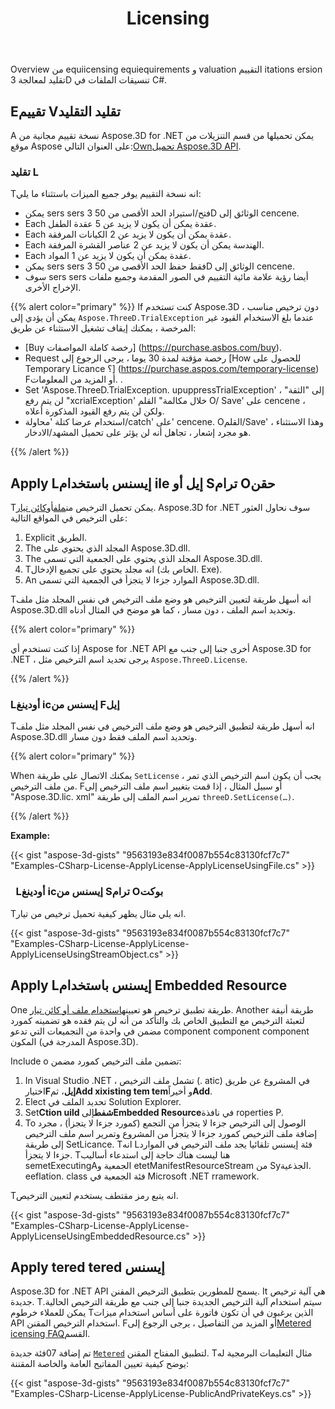 ﻿---
title: Licensing
type: docs
weight: 60
url: /ar/net/licensing/
description: Overview من equiicensing equiequirements و valuation التقييم itations ersion تقليد لمعالجة 3D تنسيقات الملفات في C#.
---
Overview من equiicensing equiequirements و valuation التقييم itations ersion تقليد لمعالجة 3D تنسيقات الملفات في C#.

## **Eتقييم Vتقليد التقليد**
A نسخة تقييم مجانية من Aspose.3D for .NET يمكن تحميلها من قسم التنزيلات من موقع Aspose على العنوان التالي:[Ownتحميل Aspose.3D API](https://www.nuget.org/packages/Aspose.3D).
### **تقليد L**
Tانه نسخة التقييم يوفر جميع الميزات باستثناء ما يلي:

- يمكن sers sers فتح/استيراد الحد الأقصى من 50 3D الوثائق إلى cencene.
- Each عقدة يمكن أن يكون لا يزيد عن 5 عقدة الطفل.
- Each عقدة يمكن أن يكون لا يزيد عن 2 الكيانات المرفقة.
- Each الهندسة يمكن أن يكون لا يزيد عن 2 عناصر القشرة المرفقة.
- Each عقدة يمكن أن يكون لا يزيد عن 1 المواد.
- يمكن sers sers فقط حفظ الحد الأقصى من 50 3D الوثائق إلى cencene.
- سوف sers sers أيضا رؤية علامة مائية التقييم في الصور المقدمة وجميع ملفات الإخراج الأخرى.

{{% alert color="primary" %}} 
If كنت تستخدم Aspose.3D دون ترخيص مناسب ، يمكن أن يؤدي إلى `Aspose.ThreeD.TrialException` عندما بلغ الاستخدام القيود غير المرخصة ، يمكنك إيقاف تشغيل الاستثناء عن طريق:

* [Buy رخصة كاملة المواصفات] (https://purchase.asbos.com/buy).
* Request رخصة مؤقتة لمدة 30 يوما ، يرجى الرجوع إلى [How للحصول على Temporary Licance ؟] (https://purchase.aspos.com/temporary-license) Fأو المزيد من المعلومات.
.
* Set 'Aspose.ThreeD.TrialException. upuppressTrialException' إلى "الثقة" ، لن يتم رفع "xcrialException' خلال مكالمة" القلم O/ Save' على cencene ، ولكن لن يتم رفع القيود المذكورة أعلاه.
* استخدام عرضا كتلة 'محاولة/catch' على' cencene. Oالقلم/Save' ، وهذا الاستثناء هو مجرد إشعار ، تجاهل أنه لن يؤثر على تحميل المشهد/الادخار.

{{% /alert %}} 

## **Apply Lإيسنس باستخدام ile إيل أو Sترام Oحقن**
Tيمكن تحميل الترخيص من[ملف](https://docs.aspose.com/3d/net/licensing/#Licensing-LoadingaLicensefromFile)أو[كائن تيار](https://docs.aspose.com/3d/net/licensing/#Licensing-LoadingaLicensefromaStreamObject). Aspose.3D for .NET سوف نحاول العثور على الترخيص في المواقع التالية:

1. Explicit الطريق.
1. The المجلد الذي يحتوي على Aspose.3D.dll.
1. The المجلد الذي يحتوي على الجمعية التي تسمى Aspose.3D.dll.
1. Tانه مجلد يحتوي على تجميع الإدخال (الخاص بك. Exe).
1. An الموارد جزءا لا يتجزأ في الجمعية التي تسمى Aspose.3D.dll.

Tانه أسهل طريقة لتعيين الترخيص هو وضع ملف الترخيص في نفس المجلد مثل ملف Aspose.3D.dll وتحديد اسم الملف ، دون مسار ، كما هو موضح في المثال أدناه.

{{% alert color="primary" %}} 

إذا كنت تستخدم أي Aspose for .NET API أخرى جنبا إلى جنب مع Aspose.3D for .NET ، يرجى تحديد اسم الترخيص مثل `Aspose.ThreeD.License`.

{{% /alert %}} 
### **Lأودينغ icإيسنس من Fإيل**
Tانه أسهل طريقة لتطبيق الترخيص هو وضع ملف الترخيص في نفس المجلد مثل ملف Aspose.3D.dll وتحديد اسم الملف فقط دون مسار.

{{% alert color="primary" %}} 

When يمكنك الاتصال على طريقة `SetLicense` ، يجب أن يكون اسم الترخيص الذي تمر من ملف الترخيص. Fأو سبيل المثال ، إذا قمت بتغيير اسم ملف الترخيص إلى "Aspose.3D.lic. xml" تمرير اسم الملف إلى طريقة `threeD.SetLicense(…)`.

{{% /alert %}} 

**Example:**

{{< gist "aspose-3d-gists" "9563193e834f0087b554c83130fcf7c7" "Examples-CSharp-License-ApplyLicense-ApplyLicenseUsingFile.cs" >}}
### ` `**Lأودينغ icإيسنس من Sترام Oبوكت**
Tانه يلي مثال يظهر كيفية تحميل ترخيص من تيار.

{{< gist "aspose-3d-gists" "9563193e834f0087b554c83130fcf7c7" "Examples-CSharp-License-ApplyLicense-ApplyLicenseUsingStreamObject.cs" >}}
## **Apply Lإيسنس باستخدام Embedded Resource**
One طريقة تطبيق ترخيص هو تعيينه[استخدام ملف أو كائن تيار](). Another طريقة أنيقة لتعبئة الترخيص مع التطبيق الخاص بك والتأكد من أنه لن يتم فقده هو تضمينه كمورد مضمن في واحدة من التجميعات التي تدعو component component component المكون (المدرجة في Aspose.3D).

Include o تضمين ملف الترخيص كمورد مضمن:

1. In Visual Studio .NET ، تشمل ملف الترخيص (. atic) في المشروع عن طريق اختيار**Fإيل**، ثم**Add xixisting tem tem**و أخيراً**Add**.
1. Elect تحديد الملف في Solution Explorer.
1. Set**Ction uild شفط**إلى**Embedded Resource**في نافذة roperties P.
1. To الوصول إلى الترخيص جزءا لا يتجزأ من التجمع (كمورد جزءا لا يتجزأ) ، مجرد إضافة ملف الترخيص كمورد جزءا لا يتجزأ من المشروع وتمرير اسم ملف الترخيص إلى طريقة SetLicance. Tانه Lفئة إيسنس تلقائيا يجد ملف الترخيص في الموارد جزءا لا يتجزأ. Tهنا ليست هناك حاجة إلى استدعاء أساليب semetExecutingAالجمعية و etetManifestResourceStream من Syالجذعية. eeflation. class فئة الجمعية في Microsoft .NET rramework.

Tانه يتبع رمز مقتطف يستخدم لتعيين الترخيص.

{{< gist "aspose-3d-gists" "9563193e834f0087b554c83130fcf7c7" "Examples-CSharp-License-ApplyLicense-ApplyLicenseUsingEmbeddedResource.cs" >}}
## **Apply tered tered إيسنس**
Aspose.3D for .NET API يسمح للمطورين بتطبيق الترخيص المقنن. It هي آلية ترخيص جديدة. Tسيتم استخدام آلية الترخيص الجديدة جنبا إلى جنب مع طريقة الترخيص الحالية. يمكن للعملاء خرطوم Tالذين يرغبون في أن تكون فاتورة على أساس استخدام ميزات API استخدام الترخيص المقنن. Fأو المزيد من التفاصيل ، يرجى الرجوع إلى[Metered icensing FAQ](https://purchase.aspose.com/faqs/licensing/metered)القسم.

تم إضافة 07فئة جديدة [`Metered`](https://reference.aspose.com/3d/net/aspose.threed/metered) لتطبيق المفتاح المقنن. Tمثال التعليمات البرمجية له يوضح كيفية تعيين المفاتيح العامة والخاصة المقننة:

{{< gist "aspose-3d-gists" "9563193e834f0087b554c83130fcf7c7" "Examples-CSharp-License-ApplyLicense-PublicAndPrivateKeys.cs" >}}
